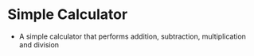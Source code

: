 # Simple Calculator
- A simple calculator that performs addition, subtraction, multiplication and division
